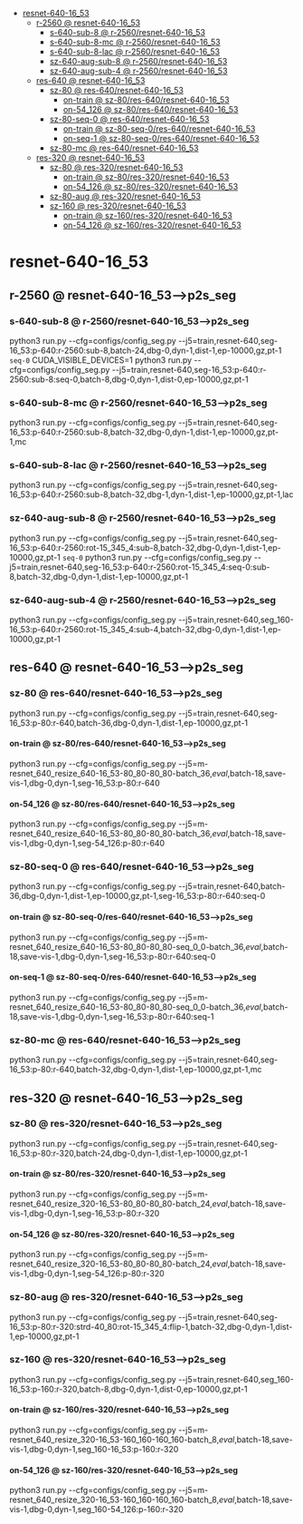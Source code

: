 <!-- MarkdownTOC -->

- [resnet-640-16_53](#resnet_640_16_5_3_)
    - [r-2560       @ resnet-640-16_53](#r_2560___resnet_640_16_53_)
        - [s-640-sub-8       @ r-2560/resnet-640-16_53](#s_640_sub_8___r_2560_resnet_640_16_5_3_)
        - [s-640-sub-8-mc       @ r-2560/resnet-640-16_53](#s_640_sub_8_mc___r_2560_resnet_640_16_5_3_)
        - [s-640-sub-8-lac       @ r-2560/resnet-640-16_53](#s_640_sub_8_lac___r_2560_resnet_640_16_5_3_)
        - [sz-640-aug-sub-8       @ r-2560/resnet-640-16_53](#sz_640_aug_sub_8___r_2560_resnet_640_16_5_3_)
        - [sz-640-aug-sub-4       @ r-2560/resnet-640-16_53](#sz_640_aug_sub_4___r_2560_resnet_640_16_5_3_)
    - [res-640       @ resnet-640-16_53](#res_640___resnet_640_16_53_)
        - [sz-80       @ res-640/resnet-640-16_53](#sz_80___res_640_resnet_640_16_53_)
            - [on-train       @ sz-80/res-640/resnet-640-16_53](#on_train___sz_80_res_640_resnet_640_16_53_)
            - [on-54_126       @ sz-80/res-640/resnet-640-16_53](#on_54_126___sz_80_res_640_resnet_640_16_53_)
        - [sz-80-seq-0       @ res-640/resnet-640-16_53](#sz_80_seq_0___res_640_resnet_640_16_53_)
            - [on-train       @ sz-80-seq-0/res-640/resnet-640-16_53](#on_train___sz_80_seq_0_res_640_resnet_640_16_53_)
            - [on-seq-1       @ sz-80-seq-0/res-640/resnet-640-16_53](#on_seq_1___sz_80_seq_0_res_640_resnet_640_16_53_)
        - [sz-80-mc       @ res-640/resnet-640-16_53](#sz_80_mc___res_640_resnet_640_16_53_)
    - [res-320       @ resnet-640-16_53](#res_320___resnet_640_16_53_)
        - [sz-80       @ res-320/resnet-640-16_53](#sz_80___res_320_resnet_640_16_53_)
            - [on-train       @ sz-80/res-320/resnet-640-16_53](#on_train___sz_80_res_320_resnet_640_16_53_)
            - [on-54_126       @ sz-80/res-320/resnet-640-16_53](#on_54_126___sz_80_res_320_resnet_640_16_53_)
        - [sz-80-aug       @ res-320/resnet-640-16_53](#sz_80_aug___res_320_resnet_640_16_53_)
        - [sz-160       @ res-320/resnet-640-16_53](#sz_160___res_320_resnet_640_16_53_)
            - [on-train       @ sz-160/res-320/resnet-640-16_53](#on_train___sz_160_res_320_resnet_640_16_5_3_)
            - [on-54_126       @ sz-160/res-320/resnet-640-16_53](#on_54_126___sz_160_res_320_resnet_640_16_5_3_)

<!-- /MarkdownTOC -->
<a id="resnet_640_16_5_3_"></a>
# resnet-640-16_53
<a id="r_2560___resnet_640_16_53_"></a>
## r-2560       @ resnet-640-16_53-->p2s_seg
<a id="s_640_sub_8___r_2560_resnet_640_16_5_3_"></a>
### s-640-sub-8       @ r-2560/resnet-640-16_53-->p2s_seg
python3 run.py --cfg=configs/config_seg.py  --j5=train,resnet-640,seg-16_53:p-640:r-2560:sub-8,batch-24,dbg-0,dyn-1,dist-1,ep-10000,gz,pt-1
`seq-0`
CUDA_VISIBLE_DEVICES=1 python3 run.py --cfg=configs/config_seg.py  --j5=train,resnet-640,seg-16_53:p-640:r-2560:sub-8:seq-0,batch-8,dbg-0,dyn-1,dist-0,ep-10000,gz,pt-1

<a id="s_640_sub_8_mc___r_2560_resnet_640_16_5_3_"></a>
### s-640-sub-8-mc       @ r-2560/resnet-640-16_53-->p2s_seg
python3 run.py --cfg=configs/config_seg.py  --j5=train,resnet-640,seg-16_53:p-640:r-2560:sub-8,batch-32,dbg-0,dyn-1,dist-1,ep-10000,gz,pt-1,mc

<a id="s_640_sub_8_lac___r_2560_resnet_640_16_5_3_"></a>
### s-640-sub-8-lac       @ r-2560/resnet-640-16_53-->p2s_seg
python3 run.py --cfg=configs/config_seg.py  --j5=train,resnet-640,seg-16_53:p-640:r-2560:sub-8,batch-32,dbg-1,dyn-1,dist-1,ep-10000,gz,pt-1,lac

<a id="sz_640_aug_sub_8___r_2560_resnet_640_16_5_3_"></a>
### sz-640-aug-sub-8       @ r-2560/resnet-640-16_53-->p2s_seg
python3 run.py --cfg=configs/config_seg.py  --j5=train,resnet-640,seg-16_53:p-640:r-2560:rot-15_345_4:sub-8,batch-32,dbg-0,dyn-1,dist-1,ep-10000,gz,pt-1
`seq-0`
python3 run.py --cfg=configs/config_seg.py  --j5=train,resnet-640,seg-16_53:p-640:r-2560:rot-15_345_4:seq-0:sub-8,batch-32,dbg-0,dyn-1,dist-1,ep-10000,gz,pt-1

<a id="sz_640_aug_sub_4___r_2560_resnet_640_16_5_3_"></a>
### sz-640-aug-sub-4       @ r-2560/resnet-640-16_53-->p2s_seg
python3 run.py --cfg=configs/config_seg.py  --j5=train,resnet-640,seg_160-16_53:p-640:r-2560:rot-15_345_4:sub-4,batch-32,dbg-0,dyn-1,dist-1,ep-10000,gz,pt-1

<a id="res_640___resnet_640_16_53_"></a>
## res-640       @ resnet-640-16_53-->p2s_seg
<a id="sz_80___res_640_resnet_640_16_53_"></a>
### sz-80       @ res-640/resnet-640-16_53-->p2s_seg
python3 run.py --cfg=configs/config_seg.py  --j5=train,resnet-640,seg-16_53:p-80:r-640,batch-36,dbg-0,dyn-1,dist-1,ep-10000,gz,pt-1
<a id="on_train___sz_80_res_640_resnet_640_16_53_"></a>
#### on-train       @ sz-80/res-640/resnet-640-16_53-->p2s_seg
python3 run.py --cfg=configs/config_seg.py  --j5=m-resnet_640_resize_640-16_53-80_80-80_80-batch_36,_eval_,batch-18,save-vis-1,dbg-0,dyn-1,seg-16_53:p-80:r-640
<a id="on_54_126___sz_80_res_640_resnet_640_16_53_"></a>
#### on-54_126       @ sz-80/res-640/resnet-640-16_53-->p2s_seg
python3 run.py --cfg=configs/config_seg.py  --j5=m-resnet_640_resize_640-16_53-80_80-80_80-batch_36,_eval_,batch-18,save-vis-1,dbg-0,dyn-1,seg-54_126:p-80:r-640

<a id="sz_80_seq_0___res_640_resnet_640_16_53_"></a>
### sz-80-seq-0       @ res-640/resnet-640-16_53-->p2s_seg
python3 run.py --cfg=configs/config_seg.py  --j5=train,resnet-640,batch-36,dbg-0,dyn-1,dist-1,ep-10000,gz,pt-1,seg-16_53:p-80:r-640:seq-0
<a id="on_train___sz_80_seq_0_res_640_resnet_640_16_53_"></a>
#### on-train       @ sz-80-seq-0/res-640/resnet-640-16_53-->p2s_seg
python3 run.py --cfg=configs/config_seg.py  --j5=m-resnet_640_resize_640-16_53-80_80-80_80-seq_0_0-batch_36,_eval_,batch-18,save-vis-1,dbg-0,dyn-1,seg-16_53:p-80:r-640:seq-0
<a id="on_seq_1___sz_80_seq_0_res_640_resnet_640_16_53_"></a>
#### on-seq-1       @ sz-80-seq-0/res-640/resnet-640-16_53-->p2s_seg
python3 run.py --cfg=configs/config_seg.py  --j5=m-resnet_640_resize_640-16_53-80_80-80_80-seq_0_0-batch_36,_eval_,batch-18,save-vis-1,dbg-0,dyn-1,seg-16_53:p-80:r-640:seq-1

<a id="sz_80_mc___res_640_resnet_640_16_53_"></a>
### sz-80-mc       @ res-640/resnet-640-16_53-->p2s_seg
python3 run.py --cfg=configs/config_seg.py  --j5=train,resnet-640,seg-16_53:p-80:r-640,batch-32,dbg-0,dyn-1,dist-1,ep-10000,gz,pt-1,mc

<a id="res_320___resnet_640_16_53_"></a>
## res-320       @ resnet-640-16_53-->p2s_seg
<a id="sz_80___res_320_resnet_640_16_53_"></a>
### sz-80       @ res-320/resnet-640-16_53-->p2s_seg
python3 run.py --cfg=configs/config_seg.py  --j5=train,resnet-640,seg-16_53:p-80:r-320,batch-24,dbg-0,dyn-1,dist-1,ep-10000,gz,pt-1
<a id="on_train___sz_80_res_320_resnet_640_16_53_"></a>
#### on-train       @ sz-80/res-320/resnet-640-16_53-->p2s_seg
python3 run.py --cfg=configs/config_seg.py  --j5=m-resnet_640_resize_320-16_53-80_80-80_80-batch_24,_eval_,batch-18,save-vis-1,dbg-0,dyn-1,seg-16_53:p-80:r-320
<a id="on_54_126___sz_80_res_320_resnet_640_16_53_"></a>
#### on-54_126       @ sz-80/res-320/resnet-640-16_53-->p2s_seg
python3 run.py --cfg=configs/config_seg.py  --j5=m-resnet_640_resize_320-16_53-80_80-80_80-batch_24,_eval_,batch-18,save-vis-1,dbg-0,dyn-1,seg-54_126:p-80:r-320

<a id="sz_80_aug___res_320_resnet_640_16_53_"></a>
### sz-80-aug       @ res-320/resnet-640-16_53-->p2s_seg
python3 run.py --cfg=configs/config_seg.py  --j5=train,resnet-640,seg-16_53:p-80:r-320:strd-40_80:rot-15_345_4:flip-1,batch-32,dbg-0,dyn-1,dist-1,ep-10000,gz,pt-1

<a id="sz_160___res_320_resnet_640_16_53_"></a>
### sz-160       @ res-320/resnet-640-16_53-->p2s_seg
python3 run.py --cfg=configs/config_seg.py  --j5=train,resnet-640,seg_160-16_53:p-160:r-320,batch-8,dbg-0,dyn-1,dist-0,ep-10000,gz,pt-1
<a id="on_train___sz_160_res_320_resnet_640_16_5_3_"></a>
#### on-train       @ sz-160/res-320/resnet-640-16_53-->p2s_seg
python3 run.py --cfg=configs/config_seg.py  --j5=m-resnet_640_resize_320-16_53-160_160-160_160-batch_8,_eval_,batch-18,save-vis-1,dbg-0,dyn-1,seg_160-16_53:p-160:r-320
<a id="on_54_126___sz_160_res_320_resnet_640_16_5_3_"></a>
#### on-54_126       @ sz-160/res-320/resnet-640-16_53-->p2s_seg
python3 run.py --cfg=configs/config_seg.py  --j5=m-resnet_640_resize_320-16_53-160_160-160_160-batch_8,_eval_,batch-18,save-vis-1,dbg-0,dyn-1,seg_160-54_126:p-160:r-320


